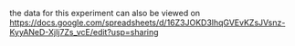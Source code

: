 the data for this experiment can also be viewed on
https://docs.google.com/spreadsheets/d/16Z3JOKD3lhqGVEvKZsJVsnz-KyyANeD-Xjlj7Zs_vcE/edit?usp=sharing